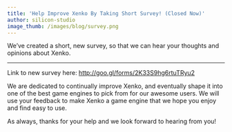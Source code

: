 ```yaml
---
title: 'Help Improve Xenko By Taking Short Survey! (Closed Now)'
author: silicon-studio
image_thumb: /images/blog/survey.png
---
```


We’ve created a short, new survey, so that we can hear your thoughts and opinions about Xenko.

---

Link to new survey here: <http://goo.gl/forms/2K33S9hg6rtuTRyu2>
 
We are dedicated to continually improve Xenko, and eventually shape it into one of the best game engines to pick from for our awesome users. We will use your feedback to make Xenko a game engine that we hope you enjoy and find easy to use.

As always, thanks for your help and we look forward to hearing from you!
